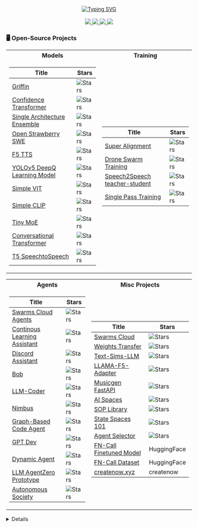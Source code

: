 <p align="center">
<a href="https://github.com/drkostas">
    <img src="https://readme-typing-svg.demolab.com?font=Georgia&size=18&duration=2000&pause=100&multiline=true&width=500&height=80&lines=Peyton+Tolbert;LLM+%7C+Agents" alt="Typing SVG" />
</a>
    
<br/>
<br/>
<a href="https://peytontolbert.com">
    <img src="https://img.shields.io/badge/Website-peytontolbert.com-red?style=flat-square">
</a>  

<a href="https://peytontolbert.com/software-resume.pdf">
    <img src="https://img.shields.io/badge/PDF-CV-red?style=flat-square&logo=adobe">
</a>  

<a href="https://www.linkedin.com/in/peyton-tolbert-5a1459159">
    <img src="https://img.shields.io/badge/-Linkedin-blue?style=flat-square&logo=linkedin">
</a>
    
<a href="mailto:email@peytontolbert.com">
    <img src="https://img.shields.io/badge/-Email-red?style=flat-square&logo=gmail&logoColor=white">
</a>



### 🖥️ Open-Source Projects
<table>
<tr><th>Models</th><th>Training</th></tr>
<tr><td>


|Title | Stars |
|--|--|
| [Griffin](https://github.com/peytontolbert/Griffin) | <img alt="Stars" src="https://img.shields.io/github/stars/peytontolbert/Griffin?style=flat-square&labelColor=black"/>|
| [Confidence Transformer](https://github.com/peytontolbert/ConfidenceTransformer) | <img alt="Stars" src="https://img.shields.io/github/stars/peytontolbert/ConfidenceTransformer?style=flat-square&labelColor=black"/>|
| [Single Architecture Ensemble](https://github.com/peytontolbert/SingleArchitectureEnsemble) | <img alt="Stars" src="https://img.shields.io/github/stars/peytontolbert/SingleArchitectureEnsemble?style=flat-square&labelColor=black"/>|
| [Open Strawberry SWE](https://github.com/peytontolbert/OpenStrawberry) | <img alt="Stars" src="https://img.shields.io/github/stars/peytontolbert/OpenStrawberry?style=flat-square&labelColor=black"/>|
| [F5 TTS](https://github.com/peytontolbert/f5-tts) | <img alt="Stars" src="https://img.shields.io/github/stars/peytontolbert/f5-tts?style=flat-square&labelColor=black"/>|
| [YOLOv5 DeepQ Learning Model](https://github.com/peytontolbert/yolov5DeepQLearning) | <img alt="Stars" src="https://img.shields.io/github/stars/peytontolbert/yolov5DeepQLearning?style=flat-square&labelColor=black"/>|
| [Simple VIT](https://github.com/peytontolbert/simpleViT) | <img alt="Stars" src="https://img.shields.io/github/stars/peytontolbert/simpleViT?style=flat-square&labelColor=black"/>|
| [Simple CLIP](https://github.com/peytontolbert/simple-CLIP) |  <img alt="Stars" src="https://img.shields.io/github/stars/peytontolbert/simple-CLIP?style=flat-square&labelColor=black"/>|
| [Tiny MoE](https://github.com/peytontolbert/tinylm) | <img alt="Stars" src="https://img.shields.io/github/stars/peytontolbert/TinyLM?style=flat-square&labelColor=black"/>|
| [Conversational Transformer](https://github.com/peytontolbert/ConversationalTransformer) | <img alt="Stars" src="https://img.shields.io/github/stars/peytontolbert/ConversationalTransformer?style=flat-square&labelColor=black"/>|
| [T5 SpeechtoSpeech](https://github.com/peytontolbert/T5-SpeechtoSpeech) | <img alt="Stars" src="https://img.shields.io/github/stars/peytontolbert/T5-SpeechtoSpeech?style=flat-square&labelColor=black"/>|
</td><td>

|Title | Stars |
|--|--|
| [Super Alignment](https://github.com/peytontolbert/SuperAlignment) | <img alt="Stars" src="https://img.shields.io/github/stars/peytontolbert/SuperAlignment?style=flat-square&labelColor=black"/>|
| [Drone Swarm Training](https://github.com/peytontolbert/swarm-drone-hrtx) |  <img alt="Stars" src="https://img.shields.io/github/stars/peytontolbert/swarm-drone-hrtx?style=flat-square&labelColor=black"/>|
| [Speech2Speech teacher-student](https://github.com/peytontolbert/T5-SpeechtoSpeech) |  <img alt="Stars" src="https://img.shields.io/github/stars/peytontolbert/T5-SpeechtoSpeech?style=flat-square&labelColor=black"/>|
| [Single Pass Training](https://github.com/peytontolbert/SinglePassTransformer) | <img alt="Stars" src="https://img.shields.io/github/stars/peytontolbert/SinglePassTransformer?style=flat-square&labelColor=black"/>|

</td></tr> </table>

<table>
<tr><th>Agents </th><th>Misc Projects </th></tr>
<tr><td>

|Title | Stars |
|--|--|
| [Swarms Cloud Agents](https://github.com/peytontolbert/swarms-cloud-agents) | <img alt="Stars" src="https://img.shields.io/github/stars/peytontolbert/swarms-cloud-agents?style=flat-square&labelColor=black"/>
| [Continous Learning Assistant](https://github.com/peytontolbert/continuous-learning-assistant) | <img alt="Stars" src="https://img.shields.io/github/stars/peytontolbert/continuous-learning-assistant?style=flat-square&labelColor=black"/>|
| [Discord Assistant](https://github.com/peytontolbert/discord-assistant-cms) | <img alt="Stars" src="https://img.shields.io/github/stars/peytontolbert/discord-assistant-cms?style=flat-square&labelColor=black"/>|
| [Bob](https://github.com/peytontolbert/bob-agi) | <img alt="Stars" src="https://img.shields.io/github/stars/peytontolbert/bob-agi?style=flat-square&labelColor=black"/>|
| [LLM-Coder](https://github.com/peytontolbert/llm-coder) | <img alt="Stars" src="https://img.shields.io/github/stars/peytontolbert/llm-coder?style=flat-square&labelColor=black"/>|
| [Nimbus](https://github.com/peytontolbert/Nimbus) |  <img alt="Stars" src="https://img.shields.io/github/stars/peytontolbert/Nimbus?style=flat-square&labelColor=black"/>|
| [Graph-Based Code Agent](https://github.com/peytontolbert/GCBMS) | <img alt="Stars" src="https://img.shields.io/github/stars/peytontolbert/GCBMS?style=flat-square&labelColor=black"/>|
| [GPT Dev](https://github.com/peytontolbert/GPTDev) | <img alt="Stars" src="https://img.shields.io/github/stars/peytontolbert/GPTDev?style=flat-square&labelColor=black"/>|
| [Dynamic Agent](https://github.com/peytontolbert/DynamicAgent) | <img alt="Stars" src="https://img.shields.io/github/stars/peytontolbert/GCBMS?style=flat-square&labelColor=black"/>|
| [LLM AgentZero Prototype](https://github.com/peytontolbert/LLMAgentSystem) | <img alt="Stars" src="https://img.shields.io/github/stars/peytontolbert/LLMAgentSystem?style=flat-square&labelColor=black"/>|
| [Autonomous Society](https://github.com/peytontolbert/AutonomousDigitalSociety) |  <img alt="Stars" src="https://img.shields.io/github/stars/peytontolbert/AutonomousDigitalSociety?style=flat-square&labelColor=black"/>|
</td><td>

|Title | Stars |
|--|--|
| [Swarms Cloud](https://github.com/The-Swarm-Corporation/swarms-cloud) | <img alt="Stars" src="https://img.shields.io/github/stars/The-Swarm-Corporation/swarms-cloud?style=flat-square&labelColor=black"/>
| [Weights Transfer](https://github.com/peytontolbert/TransformerWeightsTransfer) | <img alt="Stars" src="https://img.shields.io/github/stars/peytontolbert/TransformerWeightsTransfer?style=flat-square&labelColor=black"/>
| [Text-Sims-LLM](https://github.com/peytontolbert/text-sims-llm) | <img alt="Stars" src="https://img.shields.io/github/stars/peytontolbert/text-sims-llm?style=flat-square&labelColor=black"/>
| [LLAMA-F5-Adapter](https://github.com/peytontolbert/llama-f5-adapter) | <img alt="Stars" src="https://img.shields.io/github/stars/peytontolbert/llama-f5-adapter?style=flat-square&labelColor=black"/>
| [Musicgen FastAPI](https://github.com/peytontolbert/musicgen-fastapi) | <img alt="Stars" src="https://img.shields.io/github/stars/peytontolbert/musicgen-fastapi?style=flat-square&labelColor=black"/>
| [AI Spaces](https://github.com/peytontolbert/ai-space-calls) | <img alt="Stars" src="https://img.shields.io/github/stars/peytontolbert/ai-space-calls?style=flat-square&labelColor=black"/>
| [SOP Library](https://github.com/peytontolbert/SOPLibrary) | <img alt="Stars" src="https://img.shields.io/github/stars/peytontolbert/SOPLibrary?style=flat-square&labelColor=black"/>
| [State Spaces 101](https://github.com/peytontolbert/statespace_101) |  <img alt="Stars" src="https://img.shields.io/github/stars/peytontolbert/statespace_101?style=flat-square&labelColor=black"/>
| [Agent Selector](https://github.com/peytontolbert/AgentSelector) | <img alt="Stars" src="https://img.shields.io/github/stars/peytontolbert/AgentSelector?style=flat-square&labelColor=black"/>
| [FN-Call Finetuned Model](https://huggingface.co/AgoraX/Lumixion-e1-70k-fncall-qlora) | HuggingFace|
| [FN-Call Dataset](https://huggingface.co/datasets/AgoraX/OpenImage-FNCall-50k) | HuggingFace|
| [createnow.xyz](https://createnow.xyz) | createnow |
</td></tr> </table>

<details>
https://createnow.xyz
<br/>
https://swarms.world
<br/>
https://huggingface.co/datasets/AgoraX/OpenImage-FNCall-50k
<br/>
https://huggingface.co/AgoraX/Lumixion-e1-70k-fncall-qlora



<!--
**peytontolbert/peytontolbert** is a ✨ _special_ ✨ repository because its `README.md` (this file) appears on your GitHub profile.

Here are some ideas to get you started:

- 🔭 I’m currently working on ...
- 🌱 I’m currently learning ...
- 👯 I’m looking to collaborate on ...
- 🤔 I’m looking for help with ...
- 💬 Ask me about ...
- 📫 How to reach me: ...
- 😄 Pronouns: ...
- ⚡ Fun fact: ...
-->
